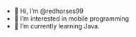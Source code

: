 - 👋 Hi, I’m @redhorses99
- 👀 I’m interested in mobile programming
- 🌱 I’m currently learning Java.


